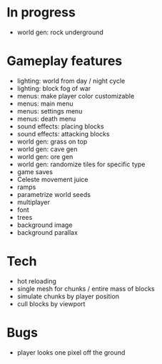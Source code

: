# In progress
- world gen: rock underground

# Gameplay features

- lighting: world from day / night cycle
- lighting: block fog of war
- menus: make player color customizable
- menus: main menu
- menus: settings menu
- menus: death menu
- sound effects: placing blocks
- sound effects: attacking blocks
- world gen: grass on top
- world gen: cave gen
- world gen: ore gen
- world gen: randomize tiles for specific type
- game saves
- Celeste movement juice
- ramps
- parametrize world seeds
- multiplayer
- font
- trees
- background image
- background parallax

# Tech
- hot reloading
- single mesh for chunks / entire mass of blocks
- simulate chunks by player position
- cull blocks by viewport

# Bugs
- player looks one pixel off the ground
